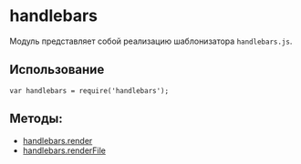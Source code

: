 # handlebars

Модуль представляет собой реализацию шаблонизатора `handlebars.js`.

## Использование

```
var handlebars = require('handlebars');
```

## Методы:

* [handlebars.render](./js.handlebars.render.html)
* [handlebars.renderFile](./js.handlebars.renderfile.html)